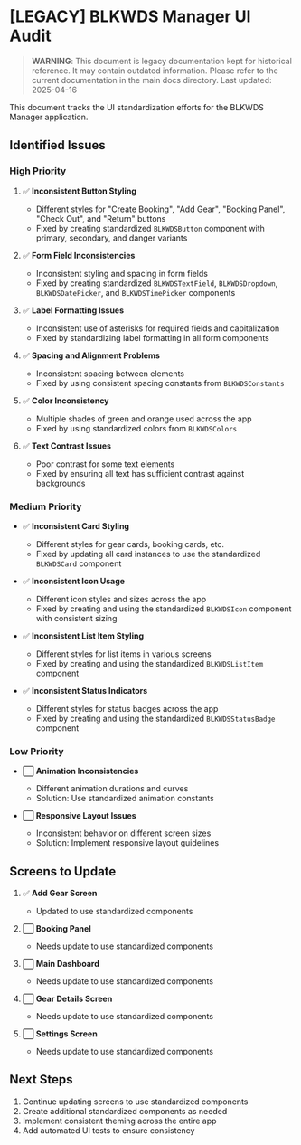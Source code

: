# [LEGACY] BLKWDS Manager UI Audit

> **WARNING**: This document is legacy documentation kept for historical reference.
> It may contain outdated information. Please refer to the current documentation in the main docs directory.
> Last updated: 2025-04-16


This document tracks the UI standardization efforts for the BLKWDS Manager application.

## Identified Issues

### High Priority

1. ✅ **Inconsistent Button Styling**
   - Different styles for "Create Booking", "Add Gear", "Booking Panel", "Check Out", and "Return" buttons
   - Fixed by creating standardized `BLKWDSButton` component with primary, secondary, and danger variants

2. ✅ **Form Field Inconsistencies**
   - Inconsistent styling and spacing in form fields
   - Fixed by creating standardized `BLKWDSTextField`, `BLKWDSDropdown`, `BLKWDSDatePicker`, and `BLKWDSTimePicker` components

3. ✅ **Label Formatting Issues**
   - Inconsistent use of asterisks for required fields and capitalization
   - Fixed by standardizing label formatting in all form components

4. ✅ **Spacing and Alignment Problems**
   - Inconsistent spacing between elements
   - Fixed by using consistent spacing constants from `BLKWDSConstants`

5. ✅ **Color Inconsistency**
   - Multiple shades of green and orange used across the app
   - Fixed by using standardized colors from `BLKWDSColors`

6. ✅ **Text Contrast Issues**
   - Poor contrast for some text elements
   - Fixed by ensuring all text has sufficient contrast against backgrounds

### Medium Priority

- ✅ **Inconsistent Card Styling**
  - Different styles for gear cards, booking cards, etc.
  - Fixed by updating all card instances to use the standardized `BLKWDSCard` component

- ✅ **Inconsistent Icon Usage**
  - Different icon styles and sizes across the app
  - Fixed by creating and using the standardized `BLKWDSIcon` component with consistent sizing

- ✅ **Inconsistent List Item Styling**
  - Different styles for list items in various screens
  - Fixed by creating and using the standardized `BLKWDSListItem` component

- ✅ **Inconsistent Status Indicators**
  - Different styles for status badges across the app
  - Fixed by creating and using the standardized `BLKWDSStatusBadge` component

### Low Priority

- ⬜ **Animation Inconsistencies**
  - Different animation durations and curves
  - Solution: Use standardized animation constants

- ⬜ **Responsive Layout Issues**
  - Inconsistent behavior on different screen sizes
  - Solution: Implement responsive layout guidelines

## Screens to Update

1. ✅ **Add Gear Screen**
   - Updated to use standardized components

2. ⬜ **Booking Panel**
   - Needs update to use standardized components

3. ⬜ **Main Dashboard**
   - Needs update to use standardized components

4. ⬜ **Gear Details Screen**
   - Needs update to use standardized components

5. ⬜ **Settings Screen**
   - Needs update to use standardized components

## Next Steps

1. Continue updating screens to use standardized components
2. Create additional standardized components as needed
3. Implement consistent theming across the entire app
4. Add automated UI tests to ensure consistency
